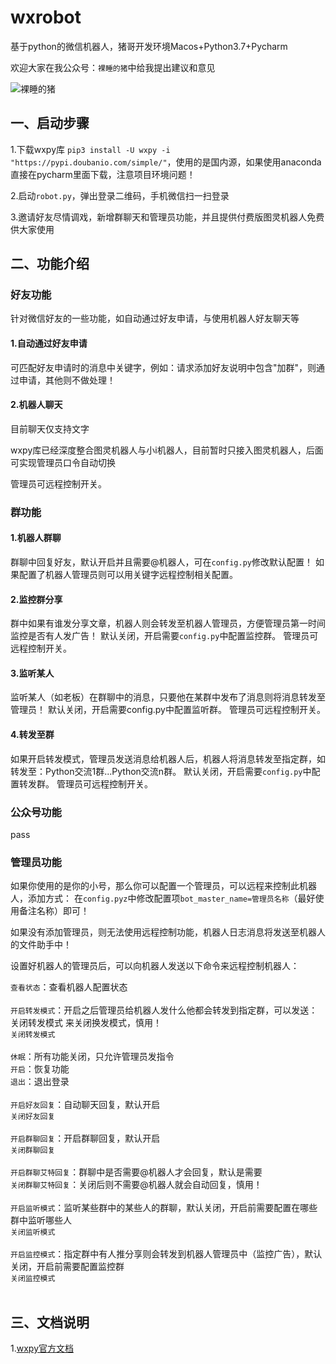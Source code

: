 # wxrobot
基于python的微信机器人，猪哥开发环境Macos+Python3.7+Pycharm

欢迎大家在我公众号：`裸睡的猪`中给我提出建议和意见

![裸睡的猪](https://img-blog.csdnimg.cn/20181217213155258.gif)

## 一、启动步骤
1.下载wxpy库 `pip3 install -U wxpy -i "https://pypi.doubanio.com/simple/"`，使用的是国内源，如果使用anaconda直接在pycharm里面下载，注意项目环境问题！

2.启动`robot.py`，弹出登录二维码，手机微信扫一扫登录

3.邀请好友尽情调戏，新增群聊天和管理员功能，并且提供付费版图灵机器人免费供大家使用


## 二、功能介绍

### 好友功能

针对微信好友的一些功能，如自动通过好友申请，与使用机器人好友聊天等

#### 1.自动通过好友申请
可匹配好友申请时的消息中关键字，例如：请求添加好友说明中包含"加群"，则通过申请，其他则不做处理！

#### 2.机器人聊天
目前聊天仅支持文字

wxpy库已经深度整合图灵机器人与小i机器人，目前暂时只接入图灵机器人，后面可实现管理员口令自动切换

管理员可远程控制开关。

### 群功能

#### 1.机器人群聊
群聊中回复好友，默认开启并且需要@机器人，可在`config.py`修改默认配置！
如果配置了机器人管理员则可以用关键字远程控制相关配置。

#### 2.监控群分享
群中如果有谁发分享文章，机器人则会转发至机器人管理员，方便管理员第一时间监控是否有人发广告！
默认关闭，开启需要`config.py`中配置监控群。
管理员可远程控制开关。

#### 3.监听某人
监听某人（如老板）在群聊中的消息，只要他在某群中发布了消息则将消息转发至管理员！
默认关闭，开启需要config.py中配置监听群。
管理员可远程控制开关。

#### 4.转发至群
如果开启转发模式，管理员发送消息给机器人后，机器人将消息转发至指定群，如转发至：Python交流1群...Python交流n群。
默认关闭，开启需要`config.py`中配置转发群。
管理员可远程控制开关。

### 公众号功能
pass

### 管理员功能

如果你使用的是你的小号，那么你可以配置一个管理员，可以远程来控制此机器人，添加方式：
在`config.pyz`中修改配置项`bot_master_name=管理员名称`（最好使用备注名称）即可！

如果没有添加管理员，则无法使用远程控制功能，机器人日志消息将发送至机器人的文件助手中！

设置好机器人的管理员后，可以向机器人发送以下命令来远程控制机器人：

`查看状态`：查看机器人配置状态
<br/><br/>`开启转发模式`：开启之后管理员给机器人发什么他都会转发到指定群，可以发送：关闭转发模式 来关闭换发模式，慎用！<br/>`关闭转发模式`
<br/><br/>`休眠`：所有功能关闭，只允许管理员发指令<br/>`开启`：恢复功能<br/>`退出`：退出登录
<br/><br/>`开启好友回复`：自动聊天回复，默认开启<br/>`关闭好友回复`
<br/><br/>`开启群聊回复`：开启群聊回复，默认开启<br/>`关闭群聊回复`
<br/><br/>`开启群聊艾特回复`：群聊中是否需要@机器人才会回复，默认是需要<br/>`关闭群聊艾特回复`：关闭后则不需要@机器人就会自动回复，慎用！
<br/><br/>`开启监听模式`：监听某些群中的某些人的群聊，默认关闭，开启前需要配置在哪些群中监听哪些人<br/>`关闭监听模式`
<br/><br/>`开启监控模式`：指定群中有人推分享则会转发到机器人管理员中（监控广告），默认关闭，开启前需要配置监控群<br/>`关闭监控模式`
<br/><br/>

## 三、文档说明

1.[wxpy官方文档](https://wxpy.readthedocs.io/zh/latest/)

